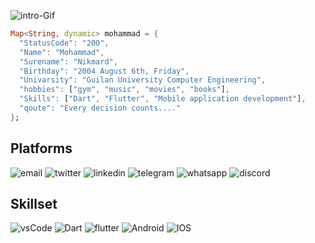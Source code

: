 ![intro-Gif](https://user-images.githubusercontent.com/74038190/225813708-98b745f2-7d22-48cf-9150-083f1b00d6c9.gif)

```Dart
Map<String, dynamic> mohammad = {
  "StatusCode": "200",
  "Name": "Mohammad",
  "Surename": "Nikmard",
  "Birthday": "2004 August 6th, Friday",
  "Univarsity": "Guilan University Computer Engineering",
  "hobbies": ["gym", "music", "movies", "books"],
  "Skills": ["Dart", "Flutter", "Mobile application development"],
  "qoute": "Every decision counts...."
};
```


## Platforms
![email](https://img.shields.io/badge/Gmail-D14836?style=for-the-badge&logo=gmail&logoColor=white)
![twitter](https://img.shields.io/badge/Twitter-1DA1F2?style=for-the-badge&logo=twitter&logoColor=white)
![linkedin](	https://img.shields.io/badge/LinkedIn-0077B5?style=for-the-badge&logo=linkedin&logoColor=white)
![telegram](https://img.shields.io/badge/Telegram-2CA5E0?style=for-the-badge&logo=telegram&logoColor=white)
![whatsapp](https://img.shields.io/badge/WhatsApp-25D366?style=for-the-badge&logo=whatsapp&logoColor=white)
![discord](https://img.shields.io/badge/Discord-5865F2?style=for-the-badge&logo=discord&logoColor=white)

## Skillset
![vsCode](	https://img.shields.io/badge/VSCode-0078D4?style=for-the-badge&logo=visual%20studio%20code&logoColor=white)
![Dart](	https://img.shields.io/badge/Dart-0175C2?style=for-the-badge&logo=dart&logoColor=white)
![flutter](https://img.shields.io/badge/Flutter-02569B?style=for-the-badge&logo=flutter&logoColor=white)
![Android](https://img.shields.io/badge/Android-3DDC84?style=for-the-badge&logo=android&logoColor=white)
![IOS](	https://img.shields.io/badge/iOS-000000?style=for-the-badge&logo=ios&logoColor=white)

